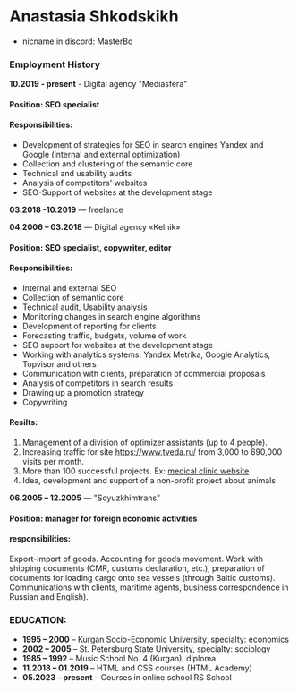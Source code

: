 # Anastasia Shkodskikh

* nicname in discord: MasterBo

### **Employment History**  

**10.2019 - present** - Digital agency "Mediasfera"

#### Position: SEO specialist

#### Responsibilities: 

* Development of strategies for SEO in search engines Yandex and Google (internal and external optimization)
* Collection and clustering of the semantic core
* Technical and usability audits
* Analysis of competitors' websites
* SEO-Support of websites at the development stage

**03.2018 -10.2019** ― freelance

**04.2006 – 03.2018** ― Digital agency «Kelnik»

#### Position: SEO specialist, copywriter, editor

#### Responsibilities:

* Internal and external SEO
* Collection of semantic core
* Technical audit, Usability analysis
* Monitoring changes in search engine algorithms
* Development of reporting for clients
* Forecasting traffic, budgets, volume of work
* SEO support for websites at the development stage
* Working with analytics systems: Yandex Metrika, Google Analytics, Topvisor and others
* Communication with clients, preparation of commercial proposals
* Analysis of competitors in search results
* Drawing up a promotion strategy
* Copywriting

#### Resilts: 
1. Management of a division of optimizer assistants (up to 4 people).
1. Increasing traffic for site https://www.tveda.ru/ from 3,000 to 690,000 visits per month.
1. More than 100 successful projects. Ex: [medical clinic website](https://www.krasotamed.ru/)
1. Idea, development and support of a non-profit project about animals

**06.2005 – 12.2005** ― "Soyuzkhimtrans"

#### Position:  manager for foreign economic activities

#### responsibilities: 

Export-import of goods. Accounting for goods movement. Work with shipping documents (CMR, customs declaration, etc.), preparation of documents for loading cargo onto sea vessels (through Baltic customs). Communications with clients, maritime agents, business correspondence in Russian and English).

### EDUCATION:

* **1995 – 2000** – Kurgan Socio-Economic University, specialty: economics
* **2002 – 2005** – St. Petersburg State University, specialty: sociology
* **1985 – 1992** – Music School No. 4 (Kurgan), diploma
* **11.2018 – 01.2019** – HTML and CSS courses (HTML Academy)
* **05.2023 – present** – Courses in online school RS School



